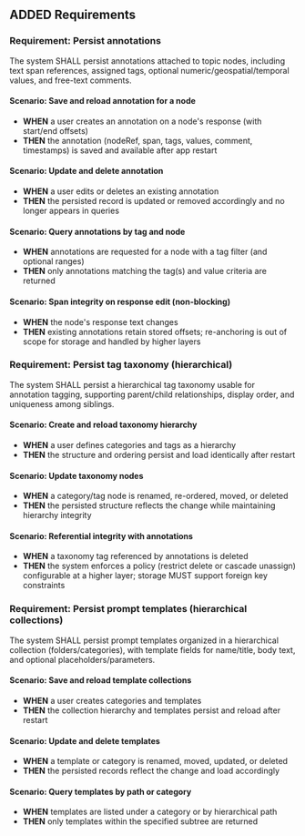 ## ADDED Requirements

### Requirement: Persist annotations
The system SHALL persist annotations attached to topic nodes, including text span references, assigned tags, optional numeric/geospatial/temporal values, and free-text comments.

#### Scenario: Save and reload annotation for a node
- **WHEN** a user creates an annotation on a node's response (with start/end offsets)
- **THEN** the annotation (nodeRef, span, tags, values, comment, timestamps) is saved and available after app restart

#### Scenario: Update and delete annotation
- **WHEN** a user edits or deletes an existing annotation
- **THEN** the persisted record is updated or removed accordingly and no longer appears in queries

#### Scenario: Query annotations by tag and node
- **WHEN** annotations are requested for a node with a tag filter (and optional ranges)
- **THEN** only annotations matching the tag(s) and value criteria are returned

#### Scenario: Span integrity on response edit (non-blocking)
- **WHEN** the node's response text changes
- **THEN** existing annotations retain stored offsets; re-anchoring is out of scope for storage and handled by higher layers


### Requirement: Persist tag taxonomy (hierarchical)
The system SHALL persist a hierarchical tag taxonomy usable for annotation tagging, supporting parent/child relationships, display order, and uniqueness among siblings.

#### Scenario: Create and reload taxonomy hierarchy
- **WHEN** a user defines categories and tags as a hierarchy
- **THEN** the structure and ordering persist and load identically after restart

#### Scenario: Update taxonomy nodes
- **WHEN** a category/tag node is renamed, re-ordered, moved, or deleted
- **THEN** the persisted structure reflects the change while maintaining hierarchy integrity

#### Scenario: Referential integrity with annotations
- **WHEN** a taxonomy tag referenced by annotations is deleted
- **THEN** the system enforces a policy (restrict delete or cascade unassign) configurable at a higher layer; storage MUST support foreign key constraints


### Requirement: Persist prompt templates (hierarchical collections)
The system SHALL persist prompt templates organized in a hierarchical collection (folders/categories), with template fields for name/title, body text, and optional placeholders/parameters.

#### Scenario: Save and reload template collections
- **WHEN** a user creates categories and templates
- **THEN** the collection hierarchy and templates persist and reload after restart

#### Scenario: Update and delete templates
- **WHEN** a template or category is renamed, moved, updated, or deleted
- **THEN** the persisted records reflect the change and load accordingly

#### Scenario: Query templates by path or category
- **WHEN** templates are listed under a category or by hierarchical path
- **THEN** only templates within the specified subtree are returned

